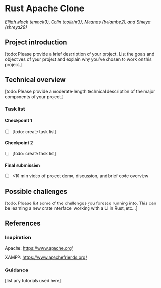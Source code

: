 # Rust Apache Clone

*[Elijah Mock](https://github.com/ekcom) (emock3), [Colin](https://github.com/crich46) (colinhr3), [Maanas](https://github.com/maanasbelambe) (belambe2), and [Shreya](https://github.com/Sh-r-eya) (shreya29)*

## Project introduction
[todo: Please provide a brief description of your project. List the goals and objectives of your project and explain why you’ve chosen to work on this project.]

## Technical overview
[todo: Please provide a moderate-length technical description of the major components of your project.]

### Task list

#### Checkpoint 1

- [ ] [todo: create task list]

#### Checkpoint 2

- [ ] [todo: create task list]

#### Final submission

- [ ] <10 min video of project demo, discussion, and brief code overview

## Possible challenges

[todo: Please list some of the challenges you foresee running into. This can be learning a new crate interface, working with a UI in Rust, etc…]

## References

### Inspiration

Apache: https://www.apache.org/

XAMPP: https://www.apachefriends.org/

### Guidance

[list any tutorials used here]
